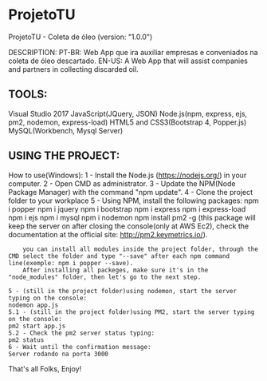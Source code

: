 # ProjetoTU
ProjetoTU - Coleta de óleo (version: "1.0.0")

DESCRIPTION:
PT-BR:
	Web App que ira auxiliar empresas e conveniados na coleta de óleo descartado.
EN-US:
	A Web App that will assist companies and partners in collecting discarded oil.

## TOOLS:
Visual Studio 2017
JavaScript(JQuery, JSON)
Node.js(npm, express, ejs, pm2, nodemon, express-load)
HTML5 and CSS3(Bootstrap 4, Popper.js)
MySQL(Workbench, Mysql Server)


## USING THE PROJECT:
How to use(Windows):
	1 - Install the Node.js (https://nodejs.org/) in your computer.
	2 - Open CMD as administrator.
	3 - Update the NPM(Node Package Manager) with the command "npm update".
	4 - Clone the project folder to your workplace
	5 - Using NPM, install the following packages:
		npm i popper
		npm i jquery
		npm i bootstrap
		npm i express
		npm i express-load
		npm i ejs
		npm i mysql
		npm i nodemon
		npm install pm2 -g (this package will keep the server on after closing the console(only at AWS Ec2), check the documentation at the official site: http://pm2.keymetrics.io/).
		
		you can install all modules inside the project folder, through the CMD select the folder and type "--save" after each npm command line(exemple: npm i popper --save).
		After installing all packeges, make sure it's in the "node_modules" folder, then let's go to the next step.

	5 - (still in the project folder)using nodemon, start the server typing on the console: 
	nodemon app.js
	5.1 - (still in the project folder)using PM2, start the server typing on the console: 
	pm2 start app.js
	5.2 - Check the pm2 server status typing:
	pm2 status
	6 - Wait until the confirmation message: 
	Server rodando na porta 3000


That's all Folks, Enjoy!